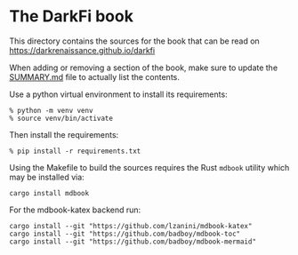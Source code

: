 The DarkFi book
===============

This directory contains the sources for the book that can be read on
https://darkrenaissance.github.io/darkfi

When adding or removing a section of the book, make sure to update the
[SUMMARY.md](src/SUMMARY.md) file to actually list the contents.

Use a python virtual environment to install its requirements:
```shell
% python -m venv venv
% source venv/bin/activate
```

Then install the requirements:

```shell
% pip install -r requirements.txt
```

Using the Makefile to build the sources requires the Rust `mdbook`
utility which may be installed via:

```shell
cargo install mdbook
```

For the mdbook-katex backend run:

```
cargo install --git "https://github.com/lzanini/mdbook-katex"
cargo install --git "https://github.com/badboy/mdbook-toc"
cargo install --git "https://github.com/badboy/mdbook-mermaid"
```
